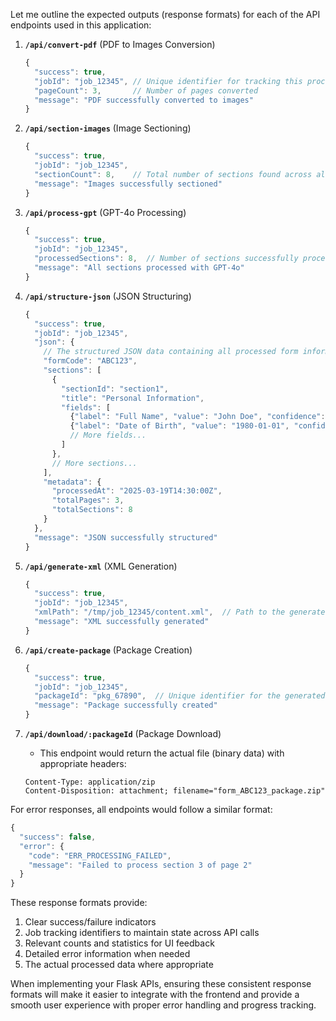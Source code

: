 Let me outline the expected outputs (response formats) for each of the API endpoints used in this application:

1. **`/api/convert-pdf`** (PDF to Images Conversion)

   ```javascript
   {
     "success": true,
     "jobId": "job_12345", // Unique identifier for tracking this processing job
     "pageCount": 3,       // Number of pages converted
     "message": "PDF successfully converted to images"
   }
   ```

2. **`/api/section-images`** (Image Sectioning)

   ```javascript
   {
     "success": true,
     "jobId": "job_12345",
     "sectionCount": 8,    // Total number of sections found across all pages
     "message": "Images successfully sectioned"
   }
   ```

3. **`/api/process-gpt`** (GPT-4o Processing)

   ```javascript
   {
     "success": true,
     "jobId": "job_12345",
     "processedSections": 8,  // Number of sections successfully processed
     "message": "All sections processed with GPT-4o"
   }
   ```

4. **`/api/structure-json`** (JSON Structuring)

   ```javascript
   {
     "success": true,
     "jobId": "job_12345",
     "json": {
       // The structured JSON data containing all processed form information
       "formCode": "ABC123",
       "sections": [
         {
           "sectionId": "section1",
           "title": "Personal Information",
           "fields": [
             {"label": "Full Name", "value": "John Doe", "confidence": 0.98},
             {"label": "Date of Birth", "value": "1980-01-01", "confidence": 0.95}
             // More fields...
           ]
         },
         // More sections...
       ],
       "metadata": {
         "processedAt": "2025-03-19T14:30:00Z",
         "totalPages": 3,
         "totalSections": 8
       }
     },
     "message": "JSON successfully structured"
   }
   ```

5. **`/api/generate-xml`** (XML Generation)

   ```javascript
   {
     "success": true,
     "jobId": "job_12345",
     "xmlPath": "/tmp/job_12345/content.xml",  // Path to the generated XML file
     "message": "XML successfully generated"
   }
   ```

6. **`/api/create-package`** (Package Creation)

   ```javascript
   {
     "success": true,
     "jobId": "job_12345",
     "packageId": "pkg_67890",  // Unique identifier for the generated package
     "message": "Package successfully created"
   }
   ```

7. **`/api/download/:packageId`** (Package Download)
   - This endpoint would return the actual file (binary data) with appropriate headers:
   ```
   Content-Type: application/zip
   Content-Disposition: attachment; filename="form_ABC123_package.zip"
   ```

For error responses, all endpoints would follow a similar format:

```javascript
{
  "success": false,
  "error": {
    "code": "ERR_PROCESSING_FAILED",
    "message": "Failed to process section 3 of page 2"
  }
}
```

These response formats provide:

1. Clear success/failure indicators
2. Job tracking identifiers to maintain state across API calls
3. Relevant counts and statistics for UI feedback
4. Detailed error information when needed
5. The actual processed data where appropriate

When implementing your Flask APIs, ensuring these consistent response formats will make it easier to integrate with the frontend and provide a smooth user experience with proper error handling and progress tracking.
